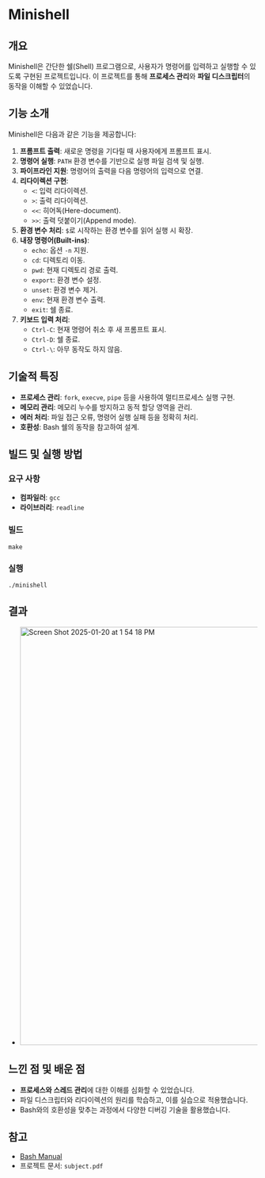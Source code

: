 # Minishell

## 개요
Minishell은 간단한 쉘(Shell) 프로그램으로, 사용자가 명령어를 입력하고 실행할 수 있도록 구현된 프로젝트입니다. 이 프로젝트를 통해 **프로세스 관리**와 **파일 디스크립터**의 동작을 이해할 수 있었습니다.

## 기능 소개
Minishell은 다음과 같은 기능을 제공합니다:
1. **프롬프트 출력**: 새로운 명령을 기다릴 때 사용자에게 프롬프트 표시.
2. **명령어 실행**: `PATH` 환경 변수를 기반으로 실행 파일 검색 및 실행.
3. **파이프라인 지원**: 명령어의 출력을 다음 명령어의 입력으로 연결.
4. **리다이렉션 구현**:
   - `<`: 입력 리다이렉션.
   - `>`: 출력 리다이렉션.
   - `<<`: 히어독(Here-document).
   - `>>`: 출력 덧붙이기(Append mode).
5. **환경 변수 처리**: `$`로 시작하는 환경 변수를 읽어 실행 시 확장.
6. **내장 명령어(Built-ins)**:
   - `echo`: 옵션 `-n` 지원.
   - `cd`: 디렉토리 이동.
   - `pwd`: 현재 디렉토리 경로 출력.
   - `export`: 환경 변수 설정.
   - `unset`: 환경 변수 제거.
   - `env`: 현재 환경 변수 출력.
   - `exit`: 쉘 종료.
7. **키보드 입력 처리**:
   - `Ctrl-C`: 현재 명령어 취소 후 새 프롬프트 표시.
   - `Ctrl-D`: 쉘 종료.
   - `Ctrl-\`: 아무 동작도 하지 않음.

## 기술적 특징
- **프로세스 관리**: `fork`, `execve`, `pipe` 등을 사용하여 멀티프로세스 실행 구현.
- **메모리 관리**: 메모리 누수를 방지하고 동적 할당 영역을 관리.
- **에러 처리**: 파일 접근 오류, 명령어 실행 실패 등을 정확히 처리.
- **호환성**: Bash 쉘의 동작을 참고하여 설계.

## 빌드 및 실행 방법

### 요구 사항
- **컴파일러**: `gcc`
- **라이브러리**: `readline`

### 빌드
```
make
```

### 실행
```
./minishell
```

## 결과
- <img width="844" alt="Screen Shot 2025-01-20 at 1 54 18 PM" src="https://github.com/user-attachments/assets/c3df0b99-129d-4de1-9a3f-18733a521c66" />


## 느낀 점 및 배운 점
- **프로세스와 스레드 관리**에 대한 이해를 심화할 수 있었습니다.
- 파일 디스크립터와 리다이렉션의 원리를 학습하고, 이를 실습으로 적용했습니다.
- Bash와의 호환성을 맞추는 과정에서 다양한 디버깅 기술을 활용했습니다.

## 참고
- [Bash Manual](https://www.gnu.org/software/bash/manual/bash.html)
- 프로젝트 문서: `subject.pdf`
